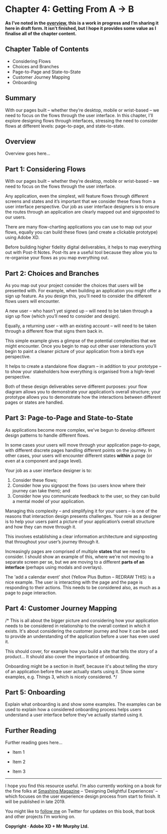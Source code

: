 Chapter 4: Getting From A → B
=============================

**As I’ve noted in the [overview](https://github.com/fehler/building-beautiful-uis/blob/master/00-Overview.md), this is a work in progress and I’m sharing it here in draft form. It isn’t finished, but I hope it provides some value as I finalise all of the chapter content.**

<!-- At the bottom of this file there's extra scratch content that needs to be folded in. -->



Chapter Table of Contents
-------------------------

+ Considering Flows
+ Choices and Branches
+ Page-to-Page and State-to-State
+ Customer Journey Mapping
+ Onboarding <!-- ? -->



Summary
-------

With our pages built – whether they’re desktop, mobile or wrist-based – we need to focus on the flows through the user interface. In this chapter, I'll explore designing flows through interfaces, stressing the need to consider flows at different levels: page-to-page, and state-to-state.



Overview
--------

Overview goes here…



Part 1: Considering Flows
-------------------------

With our pages built – whether they’re desktop, mobile or wrist-based – we need to focus on the flows through the user interface.

Any application, even the simplest, will feature flows through different screens and states and it’s important that we consider these flows from a user interface perspective. Our job as user interface designers is to ensure the routes through an application are clearly mapped out and signposted to our users.

There are many flow-charting applications you can use to map out your flows, equally you can build these flows (and create a clickable prototype) using Adobe XD.

Before building higher fidelity digital deliverables, it helps to map everything out with Post-It Notes. Post-Its are a useful tool because they allow you to re-organise your flows as you map everything out.



Part 2: Choices and Branches
----------------------------

As you map out your project consider the choices that users will be presented with. For example, when building an application you might offer a sign up feature. As you design this, you’ll need to consider the different flows users will encounter.

A new user – who hasn’t yet signed up – will need to be taken through a sign up flow (which you’ll need to consider and design).

Equally, a returning user – with an existing account – will need to be taken through a different flow that signs them back in.

This simple example gives a glimpse of the potential complexities that we might encounter. Once you begin to map out other user interactions you’ll begin to paint a cleaner picture of your application from a bird’s eye perspective.

It helps to create a standalone flow diagram – in addition to your prototype – to show your stakeholders how everything is organised from a high-level perspective.

Both of these design deliverables serve different purposes: your flow diagram allows you to demonstrate your application’s overall structure; your prototype allows you to demonstrate how the interactions between different pages or states are handled.



Part 3: Page-to-Page and State-to-State
---------------------------------------

As applications become more complex, we’ve begun to develop different design patterns to handle different flows.

In some cases your users will move through your application page-to-page, with different discrete pages handling different points on the journey. In other cases, your users will encounter different states **within** a page (or even at a component and page level).

Your job as a user interface designer is to:

1. Consider these flows;
2. Consider how you signpost the flows (so users know where their journey can take them); and
3. Consider how you communicate feedback to the user, so they can build a mental model of your application.

Managing this complexity – and simplifying it for your users – is one of the reasons that interaction design presents challenges. Your role as a designer is to help your users paint a picture of your application’s overall structure and how they can move through it.

This involves establishing a clear information architecture and signposting that throughout your user’s journey through it.

Increasingly pages are comprised of multiple **states** that we need to consider. I should show an example of this, where we're not moving to a separate screen per se, but we are moving to a different **parts of an interface** (perhaps using modals and overlays).

The 'add a calendar event' shot (Yellow Plus Button – REDRAW THIS) is a nice example. The user is interacting with the page and the page is responding to their actions. This needs to be considered also, as much as a page to page interaction.



Part 4: Customer Journey Mapping
--------------------------------

/* This is all about the bigger picture and considering how your application needs to be considered in relationship to the overall context in which it exists. It's about considering the customer journey and how it can be used to provide an understanding of the application before a user has even used it.

This should cover, for example how you build a site that tells the story of a product… It should also cover the importance of onboarding.

Onboarding might be a section in itself, because it's about telling the story of an application before the user actually starts using it. Show some examples, e.g. Things 3, which is nicely considered. */



Part 5: Onboarding
------------------

Explain what onboarding is and show some examples. The examples can be used to explain how a considered onboarding process helps users understand a user interface before they've actually started using it.



Further Reading
---------------

Further reading goes here…

+ Item 1

+ Item 2

+ Item 3


---


I hope you find this resource useful. I’m also currently working on a book for the fine folks at [Smashing Magazine](https://www.smashingmagazine.com) – ‘Designing Delightful Experiences’ – which focuses on the user experience design process from start to finish. It will be published in late 2019.

You might like to [follow me](https://www.twitter.com/fehler) on Twitter for updates on this book, that book and other projects I’m working on.

**Copyright · Adobe XD + Mr Murphy Ltd.**
